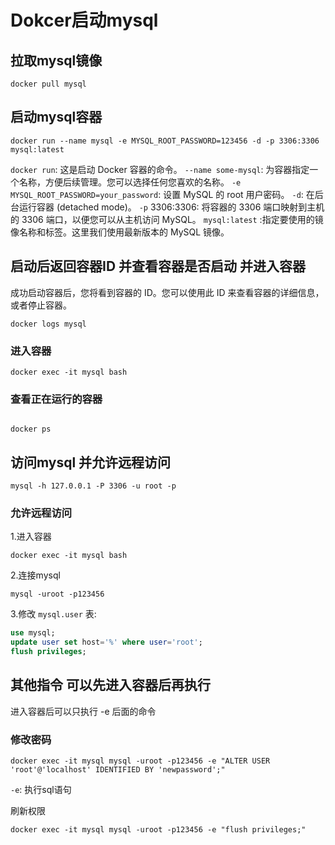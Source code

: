 # Dokcer启动mysql

## 拉取mysql镜像

```shell
docker pull mysql
```

## 启动mysql容器

```shell
docker run --name mysql -e MYSQL_ROOT_PASSWORD=123456 -d -p 3306:3306 mysql:latest
```

`docker run`: 这是启动 Docker 容器的命令。
`--name some-mysql`: 为容器指定一个名称，方便后续管理。您可以选择任何您喜欢的名称。
`-e MYSQL_ROOT_PASSWORD=your_password`: 设置 MySQL 的 root 用户密码。
`-d`: 在后台运行容器 (detached mode)。
`-p` 3306:3306: 将容器的 3306 端口映射到主机的 3306 端口，以便您可以从主机访问 MySQL。
`mysql:latest` :指定要使用的镜像名称和标签。这里我们使用最新版本的 MySQL 镜像。

## 启动后返回容器ID 并查看容器是否启动 并进入容器

成功启动容器后，您将看到容器的 ID。您可以使用此 ID 来查看容器的详细信息，或者停止容器。

```shell
docker logs mysql
```

### 进入容器

``` shell
docker exec -it mysql bash

```

### 查看正在运行的容器

```shell

docker ps

```

## 访问mysql 并允许远程访问

```shell
mysql -h 127.0.0.1 -P 3306 -u root -p 
```

### 允许远程访问

1.进入容器

```shell
docker exec -it mysql bash
```

2.连接mysql

```shell
mysql -uroot -p123456
```

3.修改 `mysql.user` 表:

```sql
use mysql;
update user set host='%' where user='root';
flush privileges;
```

## 其他指令 可以先进入容器后再执行

进入容器后可以只执行 -e 后面的命令

### 修改密码

```shell
docker exec -it mysql mysql -uroot -p123456 -e "ALTER USER 'root'@'localhost' IDENTIFIED BY 'newpassword';"
```

`-e`: 执行sql语句

刷新权限

```shell
docker exec -it mysql mysql -uroot -p123456 -e "flush privileges;"
```

